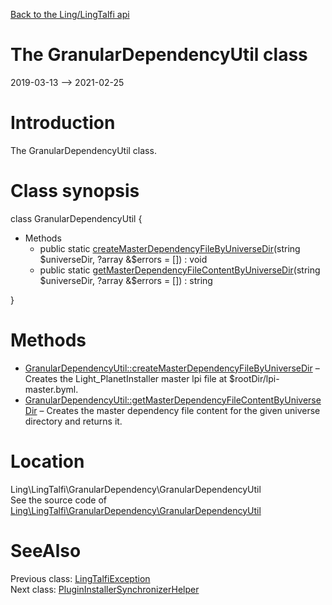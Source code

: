 [Back to the Ling/LingTalfi api](https://github.com/lingtalfi/LingTalfi/blob/master/doc/api/Ling/LingTalfi.md)



The GranularDependencyUtil class
================
2019-03-13 --> 2021-02-25






Introduction
============

The GranularDependencyUtil class.



Class synopsis
==============


class <span class="pl-k">GranularDependencyUtil</span>  {

- Methods
    - public static [createMasterDependencyFileByUniverseDir](https://github.com/lingtalfi/LingTalfi/blob/master/doc/api/Ling/LingTalfi/GranularDependency/GranularDependencyUtil/createMasterDependencyFileByUniverseDir.md)(string $universeDir, ?array &$errors = []) : void
    - public static [getMasterDependencyFileContentByUniverseDir](https://github.com/lingtalfi/LingTalfi/blob/master/doc/api/Ling/LingTalfi/GranularDependency/GranularDependencyUtil/getMasterDependencyFileContentByUniverseDir.md)(string $universeDir, ?array &$errors = []) : string

}






Methods
==============

- [GranularDependencyUtil::createMasterDependencyFileByUniverseDir](https://github.com/lingtalfi/LingTalfi/blob/master/doc/api/Ling/LingTalfi/GranularDependency/GranularDependencyUtil/createMasterDependencyFileByUniverseDir.md) &ndash; Creates the Light_PlanetInstaller master lpi file at $rootDir/lpi-master.byml.
- [GranularDependencyUtil::getMasterDependencyFileContentByUniverseDir](https://github.com/lingtalfi/LingTalfi/blob/master/doc/api/Ling/LingTalfi/GranularDependency/GranularDependencyUtil/getMasterDependencyFileContentByUniverseDir.md) &ndash; Creates the master dependency file content for the given universe directory and returns it.





Location
=============
Ling\LingTalfi\GranularDependency\GranularDependencyUtil<br>
See the source code of [Ling\LingTalfi\GranularDependency\GranularDependencyUtil](https://github.com/lingtalfi/LingTalfi/blob/master/GranularDependency/GranularDependencyUtil.php)



SeeAlso
==============
Previous class: [LingTalfiException](https://github.com/lingtalfi/LingTalfi/blob/master/doc/api/Ling/LingTalfi/Exception/LingTalfiException.md)<br>Next class: [PluginInstallerSynchronizerHelper](https://github.com/lingtalfi/LingTalfi/blob/master/doc/api/Ling/LingTalfi/Helper/PluginInstallerSynchronizerHelper.md)<br>
